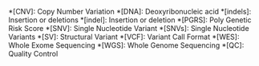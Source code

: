 *[CNV]: Copy Number Variation
*[DNA]: Deoxyribonucleic acid
*[indels]: Insertion or deletions
*[indel]: Insertion or deletion
*[PGRS]: Poly Genetic Risk Score
*[SNV]: Single Nucleotide Variant
*[SNVs]: Single Nucleotide Variants
*[SV]: Structural Variant
*[VCF]: Variant Call Format
*[WES]: Whole Exome Sequencing
*[WGS]: Whole Genome Sequencing
*[QC]: Quality Control
